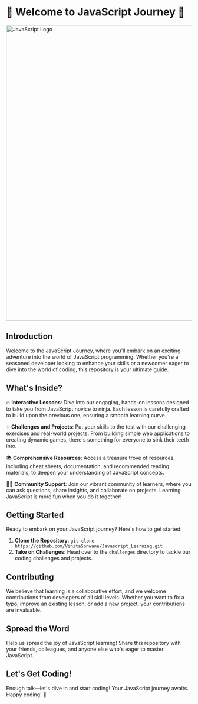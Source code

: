 # 🚀 Welcome to JavaScript Journey 🚀

<img src="https://upload.wikimedia.org/wikipedia/commons/9/99/Unofficial_JavaScript_logo_2.svg" alt="JavaScript Logo" width="800">


## Introduction

Welcome to the JavaScript Journey, where you'll embark on an exciting adventure into the world of JavaScript programming. Whether you're a seasoned developer looking to enhance your skills or a newcomer eager to dive into the world of coding, this repository is your ultimate guide.

## What's Inside?

🔥 **Interactive Lessons**: Dive into our engaging, hands-on lessons designed to take you from JavaScript novice to ninja. Each lesson is carefully crafted to build upon the previous one, ensuring a smooth learning curve.

💡 **Challenges and Projects**: Put your skills to the test with our challenging exercises and real-world projects. From building simple web applications to creating dynamic games, there's something for everyone to sink their teeth into.

📚 **Comprehensive Resources**: Access a treasure trove of resources, including cheat sheets, documentation, and recommended reading materials, to deepen your understanding of JavaScript concepts.

👩‍💻 **Community Support**: Join our vibrant community of learners, where you can ask questions, share insights, and collaborate on projects. Learning JavaScript is more fun when you do it together!

## Getting Started

Ready to embark on your JavaScript journey? Here's how to get started:

1. **Clone the Repository**: `git clone https://github.com/VinitaSonwane/Javascript_Learning.git`
2. **Take on Challenges**: Head over to the `challenges` directory to tackle our coding challenges and projects.


## Contributing

We believe that learning is a collaborative effort, and we welcome contributions from developers of all skill levels. Whether you want to fix a typo, improve an existing lesson, or add a new project, your contributions are invaluable. 

## Spread the Word

Help us spread the joy of JavaScript learning! Share this repository with your friends, colleagues, and anyone else who's eager to master JavaScript.


## Let's Get Coding!

Enough talk—let's dive in and start coding! Your JavaScript journey awaits. Happy coding! 🎉

